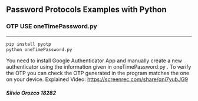 ## Password Protocols Examples with Python
### OTP USE oneTimePassword.py
<hr>

```python
pip install pyotp
python oneTimePassword.py
```
You need to install Google Authenticator App and manually create a new authenticator using the information given in oneTimePassword.py .
To verify the OTP you can check the OTP generated in the program matches the one on your device.
Explained Video:
https://screenrec.com/share/qni7yubJG9


##### Silvio Orozco 18282